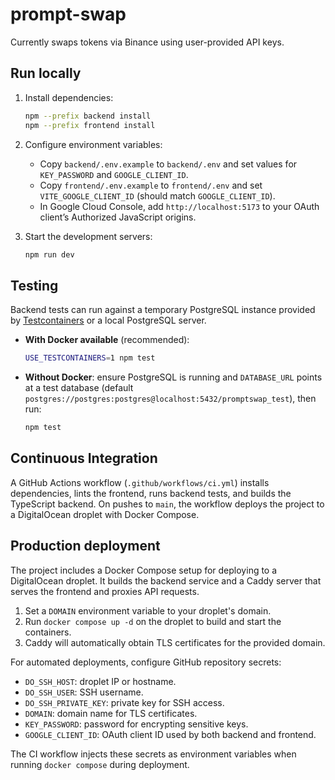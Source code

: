 # prompt-swap

Currently swaps tokens via Binance using user-provided API keys.

## Run locally

1. Install dependencies:

   ```bash
   npm --prefix backend install
   npm --prefix frontend install
   ```

2. Configure environment variables:

   - Copy `backend/.env.example` to `backend/.env` and set values for `KEY_PASSWORD` and `GOOGLE_CLIENT_ID`.
   - Copy `frontend/.env.example` to `frontend/.env` and set `VITE_GOOGLE_CLIENT_ID` (should match `GOOGLE_CLIENT_ID`).
   - In Google Cloud Console, add `http://localhost:5173` to your OAuth client’s Authorized JavaScript origins.

3. Start the development servers:

   ```bash
   npm run dev
   ```

## Testing

Backend tests can run against a temporary PostgreSQL instance provided by
[Testcontainers](https://testcontainers.com/) or a local PostgreSQL server.

- **With Docker available** (recommended):

  ```bash
  USE_TESTCONTAINERS=1 npm test
  ```

- **Without Docker**: ensure PostgreSQL is running and `DATABASE_URL`
  points at a test database (default
  `postgres://postgres:postgres@localhost:5432/promptswap_test`), then run:

  ```bash
  npm test
  ```


## Continuous Integration

A GitHub Actions workflow (`.github/workflows/ci.yml`) installs dependencies, lints the frontend, runs backend tests, and builds the TypeScript backend. On pushes to `main`, the workflow deploys the project to a DigitalOcean droplet with Docker Compose.

## Production deployment

The project includes a Docker Compose setup for deploying to a DigitalOcean droplet. It builds the backend service and a Caddy server that serves the frontend and proxies API requests.

1. Set a `DOMAIN` environment variable to your droplet's domain.
2. Run `docker compose up -d` on the droplet to build and start the containers.
3. Caddy will automatically obtain TLS certificates for the provided domain.

For automated deployments, configure GitHub repository secrets:
 - `DO_SSH_HOST`: droplet IP or hostname.
 - `DO_SSH_USER`: SSH username.
 - `DO_SSH_PRIVATE_KEY`: private key for SSH access.
 - `DOMAIN`: domain name for TLS certificates.
 - `KEY_PASSWORD`: password for encrypting sensitive keys.
 - `GOOGLE_CLIENT_ID`: OAuth client ID used by both backend and frontend.

The CI workflow injects these secrets as environment variables when running `docker compose` during deployment.
